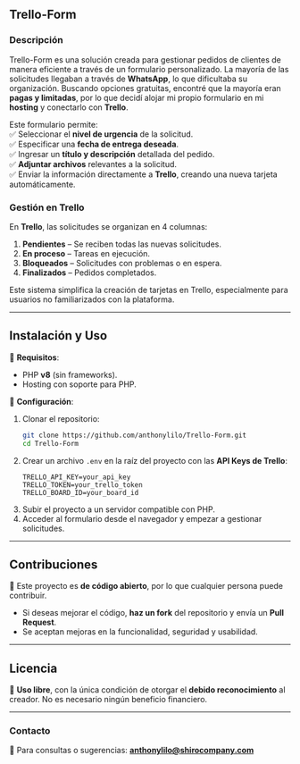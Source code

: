 ## **Trello-Form**  

### **Descripción**  
Trello-Form es una solución creada para gestionar pedidos de clientes de manera eficiente a través de un formulario personalizado. La mayoría de las solicitudes llegaban a través de **WhatsApp**, lo que dificultaba su organización. Buscando opciones gratuitas, encontré que la mayoría eran **pagas y limitadas**, por lo que decidí alojar mi propio formulario en mi **hosting** y conectarlo con **Trello**.  

Este formulario permite:  
✅ Seleccionar el **nivel de urgencia** de la solicitud.  
✅ Especificar una **fecha de entrega deseada**.  
✅ Ingresar un **título y descripción** detallada del pedido.  
✅ **Adjuntar archivos** relevantes a la solicitud.  
✅ Enviar la información directamente a **Trello**, creando una nueva tarjeta automáticamente.  

### **Gestión en Trello**  
En **Trello**, las solicitudes se organizan en 4 columnas:  
1. **Pendientes** – Se reciben todas las nuevas solicitudes.  
2. **En proceso** – Tareas en ejecución.  
3. **Bloqueados** – Solicitudes con problemas o en espera.  
4. **Finalizados** – Pedidos completados.  

Este sistema simplifica la creación de tarjetas en Trello, especialmente para usuarios no familiarizados con la plataforma.  

---

## **Instalación y Uso**  
📌 **Requisitos**:  
- PHP **v8** (sin frameworks).  
- Hosting con soporte para PHP.  

📌 **Configuración**:  
1. Clonar el repositorio:  
   ```bash
   git clone https://github.com/anthonylilo/Trello-Form.git
   cd Trello-Form
   ```  
2. Crear un archivo `.env` en la raíz del proyecto con las **API Keys de Trello**:  
   ```env
   TRELLO_API_KEY=your_api_key
   TRELLO_TOKEN=your_trello_token
   TRELLO_BOARD_ID=your_board_id
   ```  
3. Subir el proyecto a un servidor compatible con PHP.  
4. Acceder al formulario desde el navegador y empezar a gestionar solicitudes.  

---

## **Contribuciones**  
🚀 Este proyecto es **de código abierto**, por lo que cualquier persona puede contribuir.  
- Si deseas mejorar el código, **haz un fork** del repositorio y envía un **Pull Request**.  
- Se aceptan mejoras en la funcionalidad, seguridad y usabilidad.  

---

## **Licencia**  
📜 **Uso libre**, con la única condición de otorgar el **debido reconocimiento** al creador. No es necesario ningún beneficio financiero.  

---

### **Contacto**  
📧 Para consultas o sugerencias: **anthonylilo@shirocompany.com**  
